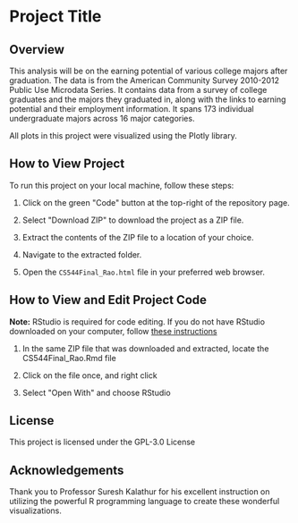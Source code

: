 # Project Title

## Overview

This analysis will be on the earning potential of various college majors after graduation. The data is from the American Community Survey 2010-2012 Public Use Microdata Series. It contains data from a survey of college graduates and the majors they graduated in, along with the links to earning potential and their employment information. It spans 173 individual undergraduate majors across 16 major categories.

All plots in this project were visualized using the Plotly library.

## How to View Project

To run this project on your local machine, follow these steps:

1. Click on the green "Code" button at the top-right of the repository page.

2. Select "Download ZIP" to download the project as a ZIP file.

3. Extract the contents of the ZIP file to a location of your choice.

4. Navigate to the extracted folder.

5. Open the `CS544Final_Rao.html` file in your preferred web browser.

## How to View and Edit Project Code

**Note:** RStudio is required for code editing. If you do not have RStudio downloaded on your computer, follow [these instructions](https://rstudio-education.github.io/hopr/starting.html)

1. In the same ZIP file that was downloaded and extracted, locate the CS544Final_Rao.Rmd file

2. Click on the file once, and right click

3. Select "Open With" and choose RStudio

## License

This project is licensed under the GPL-3.0 License

## Acknowledgements

Thank you to Professor Suresh Kalathur for his excellent instruction on utilizing the powerful R programming language to create these wonderful visualizations. 
